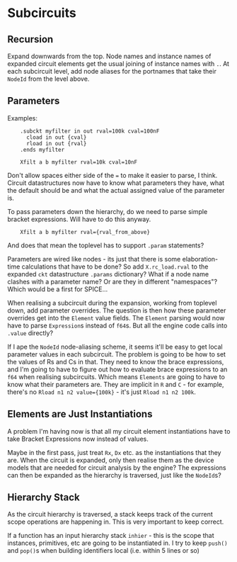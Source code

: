 # Subcircuits


## Recursion
Expand downwards from the top. Node names and instance names of expanded circuit
elements get the usual joining of instance names with `.`.
At each subcircuit level, add node aliases for the portnames that take their
`NodeId` from the level above.

## Parameters

Examples:

```spice
    .subckt myfilter in out rval=100k cval=100nF
      cload in out {cval}
      rload in out {rval}
    .ends myfilter

    Xfilt a b myfilter rval=10k cval=10nF
```

Don't allow spaces either side of the `=` to make it easier to parse, I think.
Circuit datastructures now have to know what parameters they have, what the
default should be and what the actual assigned value of the parameter is.

To pass parameters down the hierarchy, do we need to parse simple bracket
expressions. Will have to do this anyway.

```spice
    Xfilt a b myfilter rval={rval_from_above}
```

And does that mean the toplevel has to support `.param` statements?

Parameters are wired like nodes - its just that there is some elaboration-time
calculations that have to be done? So add `X.rc_load.rval` to the expanded `ckt`
datastructure `.params` dictionary? What if a node name clashes with a parameter
name? Or are they in different "namespaces"? Which would be a first for SPICE...

When realising a subcircuit during the expansion, working from toplevel down,
add parameter overrides. The question is then how these parameter overrides get
into the `Element` value fields. The `Element` parsing would now have to parse
`Expression`s instead of `f64`s. But all the engine code calls into `.value`
directly?

If I ape the `NodeId` node-aliasing scheme, it seems it'll be easy to get local
parameter values in each subcircuit. The problem is going to be how to set the
values of Rs and Cs in that. They need to know the brace expressions, and I'm
going to have to figure out how to evaluate brace expressions to an `f64` when
realising subcircuits. Which means `Elements` are going to have to know what
their parameters are. They are implicit in `R` and `C` - for example, there's
no `Rload n1 n2 value={100k}` - it's just `Rload n1 n2 100k`.

## Elements are Just Instantiations
A problem I'm having now is that all my circuit element instantiations have
to take Bracket Expressions now instead of values.

Maybe in the first pass, just treat `Rx`, `Dx` etc. as the instantiations that
they are. When the circuit is expanded, only then realise them as the device
models that are needed for circuit analysis by the engine? The expressions can
then be expanded as the hierarchy is traversed, just like the `NodeId`s?

## Hierarchy Stack
As the circuit hierarchy is traversed, a stack keeps track of the current scope
operations are happening in. This is very important to keep correct.

If a function has an input hierarchy stack `inhier` - this is the scope that
instances, primitives, etc are going to be instantiated in. I try to keep
`push()` and `pop()`s when building identifiers local (i.e. within 5 lines or so)
